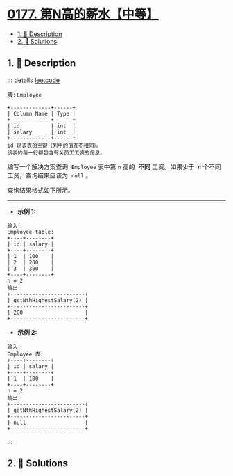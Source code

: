 # [0177. 第N高的薪水【中等】](https://github.com/tnotesjs/TNotes.leetcode/tree/main/notes/0177.%20%E7%AC%ACN%E9%AB%98%E7%9A%84%E8%96%AA%E6%B0%B4%E3%80%90%E4%B8%AD%E7%AD%89%E3%80%91)

<!-- region:toc -->

- [1. 📝 Description](#1--description)
- [2. 🎯 Solutions](#2--solutions)

<!-- endregion:toc -->

## 1. 📝 Description

::: details [leetcode](https://leetcode.cn/problems/nth-highest-salary)

表: `Employee`

```
+-------------+------+
| Column Name | Type |
+-------------+------+
| id          | int  |
| salary      | int  |
+-------------+------+
id 是该表的主键（列中的值互不相同）。
该表的每一行都包含有关员工工资的信息。
```

编写一个解决方案查询  `Employee` 表中第 `n` 高的  **不同** 工资。如果少于  `n` 个不同工资，查询结果应该为  `null` 。

查询结果格式如下所示。

---

- **示例 1:**

```
输入:
Employee table:
+----+--------+
| id | salary |
+----+--------+
| 1  | 100    |
| 2  | 200    |
| 3  | 300    |
+----+--------+
n = 2
输出:
+------------------------+
| getNthHighestSalary(2) |
+------------------------+
| 200                    |
+------------------------+
```

- **示例 2:**

```
输入:
Employee 表:
+----+--------+
| id | salary |
+----+--------+
| 1  | 100    |
+----+--------+
n = 2
输出:
+------------------------+
| getNthHighestSalary(2) |
+------------------------+
| null                   |
+------------------------+
```

:::

## 2. 🎯 Solutions

```

```
